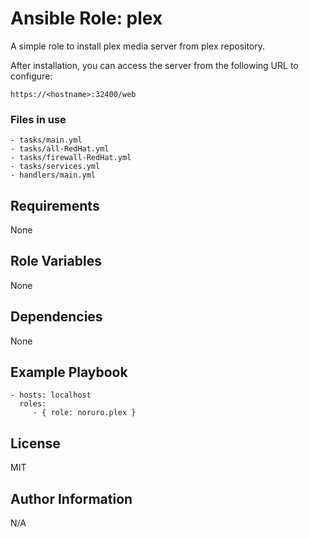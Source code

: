# Ansible Role: plex

A simple role to install plex media server from plex repository.

After installation, you can access the server from the following URL to configure:

`https://<hostname>:32400/web`

### Files in use
    - tasks/main.yml
    - tasks/all-RedHat.yml
    - tasks/firewall-RedHat.yml
    - tasks/services.yml
    - handlers/main.yml

## Requirements
None

## Role Variables
None

## Dependencies
None

## Example Playbook

    - hosts: localhost
      roles:
         - { role: noruro.plex }

## License
  MIT

## Author Information
  N/A
